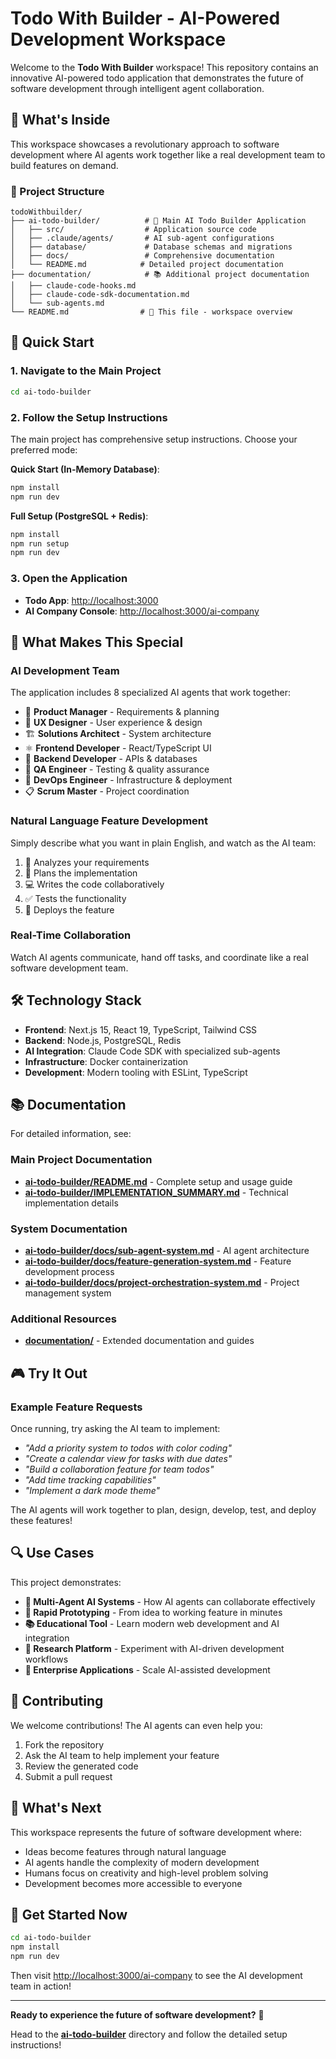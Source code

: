 # Todo With Builder - AI-Powered Development Workspace

Welcome to the **Todo With Builder** workspace! This repository contains an innovative AI-powered todo application that demonstrates the future of software development through intelligent agent collaboration.

## 🌟 **What's Inside**

This workspace showcases a revolutionary approach to software development where AI agents work together like a real development team to build features on demand.

### **📁 Project Structure**

```
todoWithbuilder/
├── ai-todo-builder/          # 🚀 Main AI Todo Builder Application
│   ├── src/                  # Application source code
│   ├── .claude/agents/       # AI sub-agent configurations
│   ├── database/             # Database schemas and migrations
│   ├── docs/                 # Comprehensive documentation
│   └── README.md            # Detailed project documentation
├── documentation/            # 📚 Additional project documentation
│   ├── claude-code-hooks.md
│   ├── claude-code-sdk-documentation.md
│   └── sub-agents.md
└── README.md                # 📖 This file - workspace overview
```

## 🎯 **Quick Start**

### **1. Navigate to the Main Project**
```bash
cd ai-todo-builder
```

### **2. Follow the Setup Instructions**
The main project has comprehensive setup instructions. Choose your preferred mode:

**Quick Start (In-Memory Database)**:
```bash
npm install
npm run dev
```

**Full Setup (PostgreSQL + Redis)**:
```bash
npm install
npm run setup
npm run dev
```

### **3. Open the Application**
- **Todo App**: [http://localhost:3000](http://localhost:3000)
- **AI Company Console**: [http://localhost:3000/ai-company](http://localhost:3000/ai-company)

## 🤖 **What Makes This Special**

### **AI Development Team**
The application includes 8 specialized AI agents that work together:
- 👔 **Product Manager** - Requirements & planning
- 🎨 **UX Designer** - User experience & design
- 🏗️ **Solutions Architect** - System architecture
- ⚛️ **Frontend Developer** - React/TypeScript UI
- 🔧 **Backend Developer** - APIs & databases  
- 🧪 **QA Engineer** - Testing & quality assurance
- 🚀 **DevOps Engineer** - Infrastructure & deployment
- 📋 **Scrum Master** - Project coordination

### **Natural Language Feature Development**
Simply describe what you want in plain English, and watch as the AI team:
1. 📝 Analyzes your requirements
2. 🎯 Plans the implementation
3. 💻 Writes the code collaboratively
4. ✅ Tests the functionality
5. 🚀 Deploys the feature

### **Real-Time Collaboration**
Watch AI agents communicate, hand off tasks, and coordinate like a real software development team.

## 🛠️ **Technology Stack**

- **Frontend**: Next.js 15, React 19, TypeScript, Tailwind CSS
- **Backend**: Node.js, PostgreSQL, Redis
- **AI Integration**: Claude Code SDK with specialized sub-agents
- **Infrastructure**: Docker containerization
- **Development**: Modern tooling with ESLint, TypeScript

## 📚 **Documentation**

For detailed information, see:

### **Main Project Documentation**
- **[ai-todo-builder/README.md](./ai-todo-builder/README.md)** - Complete setup and usage guide
- **[ai-todo-builder/IMPLEMENTATION_SUMMARY.md](./ai-todo-builder/IMPLEMENTATION_SUMMARY.md)** - Technical implementation details

### **System Documentation**
- **[ai-todo-builder/docs/sub-agent-system.md](./ai-todo-builder/docs/sub-agent-system.md)** - AI agent architecture
- **[ai-todo-builder/docs/feature-generation-system.md](./ai-todo-builder/docs/feature-generation-system.md)** - Feature development process
- **[ai-todo-builder/docs/project-orchestration-system.md](./ai-todo-builder/docs/project-orchestration-system.md)** - Project management system

### **Additional Resources**
- **[documentation/](./documentation/)** - Extended documentation and guides

## 🎮 **Try It Out**

### **Example Feature Requests**
Once running, try asking the AI team to implement:

- *"Add a priority system to todos with color coding"*
- *"Create a calendar view for tasks with due dates"*
- *"Build a collaboration feature for team todos"*
- *"Add time tracking capabilities"*
- *"Implement a dark mode theme"*

The AI agents will work together to plan, design, develop, test, and deploy these features!

## 🔍 **Use Cases**

This project demonstrates:
- **🤖 Multi-Agent AI Systems** - How AI agents can collaborate effectively
- **🚀 Rapid Prototyping** - From idea to working feature in minutes
- **📚 Educational Tool** - Learn modern web development and AI integration
- **🔬 Research Platform** - Experiment with AI-driven development workflows
- **🏢 Enterprise Applications** - Scale AI-assisted development

## 🤝 **Contributing**

We welcome contributions! The AI agents can even help you:
1. Fork the repository
2. Ask the AI team to help implement your feature
3. Review the generated code
4. Submit a pull request

## 🎯 **What's Next**

This workspace represents the future of software development where:
- Ideas become features through natural language
- AI agents handle the complexity of modern development
- Humans focus on creativity and high-level problem solving
- Development becomes more accessible to everyone

## 🚀 **Get Started Now**

```bash
cd ai-todo-builder
npm install
npm run dev
```

Then visit [http://localhost:3000/ai-company](http://localhost:3000/ai-company) to see the AI development team in action!

---

**Ready to experience the future of software development?** 🌟 

Head to the **[ai-todo-builder](./ai-todo-builder/)** directory and follow the detailed setup instructions! 